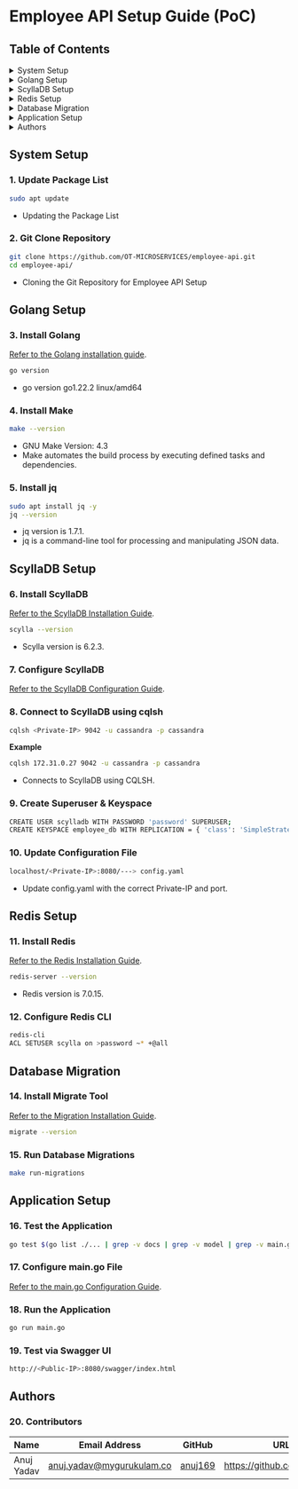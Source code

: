 # Employee API Setup Guide (PoC)

## **Table of Contents**

<details>
  <summary>System Setup</summary>

  - [1. Update Package List](#1-update-package-list)
  - [2. Git Clone Repository](#2-git-clone-repository)

</details>

<details>
  <summary>Golang Setup</summary>

  - [3. Install Golang](#3-install-golang)
  - [4. Install Make](#4-install-make)
  - [5. Install jq](#5-install-jq)

</details>

<details>
  <summary>ScyllaDB Setup</summary>

  - [6. Install ScyllaDB](#6-install-scylladb)
  - [7. Configure ScyllaDB](#7-configure-scylladb)
  - [8. Connect to ScyllaDB using cqlsh](#8-connect-to-scylladb-using-cqlsh)
  - [9. Create Superuser & Keyspace](#9-create-superuser--keyspace)
  - [10. Update Configuration File](#10-update-configuration-file)

</details>

<details>
  <summary>Redis Setup</summary>

  - [11. Install Redis](#11-install-redis)
  - [12. Configure Redis CLI](#12-configure-redis-cli)
  - [13. Update Redis Configuration](#13-update-redis-configuration)

</details>

<details>
  <summary>Database Migration</summary>

  - [14. Install Migrate Tool](#14-install-migrate-tool)
  - [15. Run Database Migrations](#15-run-database-migrations)

</details>

<details>
  <summary>Application Setup</summary>

  - [16. Test the Application](#16-test-the-application)
  - [17. Configure main.go File](#17-configure-maingo-file)
  - [18. Run the Application](#18-run-the-application)
  - [19. Test via Swagger UI](#19-test-via-swagger-ui)

</details>

<details>
  <summary>Authors</summary>

  - [20. Contributors](#20-contributors)

</details>

## System Setup

### 1. Update Package List
```bash
sudo apt update
```
- Updating the Package List

### 2. Git Clone Repository
```bash
git clone https://github.com/OT-MICROSERVICES/employee-api.git
cd employee-api/
```
- Cloning the Git Repository for Employee API Setup

## Golang Setup

### 3. Install Golang
[Refer to the Golang installation guide](https://github.com/snaatak-Zero-Downtime-Crew/Documentation/tree/Anuj-SCRUM-6/Common/Software/Golang/Installation).
```bash
go version
```
- go version go1.22.2 linux/amd64

### 4. Install Make
```bash
make --version
```
- GNU Make Version: 4.3
- Make automates the build process by executing defined tasks and dependencies.

### 5. Install jq
```bash
sudo apt install jq -y
jq --version
```
- jq version is 1.7.1.
- jq is a command-line tool for processing and manipulating JSON data.

## ScyllaDB Setup

### 6. Install ScyllaDB
[Refer to the ScyllaDB Installation Guide](https://github.com/snaatak-Zero-Downtime-Crew/Documentation/tree/Rohit-SCRUM-16/OT%20MS%20Understanding/Database/ScyllaDB/POC).
```bash
scylla --version
```
- Scylla version is 6.2.3.

### 7. Configure ScyllaDB
[Refer to the ScyllaDB Configuration Guide](https://github.com/snaatak-Zero-Downtime-Crew/Documentation/tree/0f733ece2fe86ac7ecc0bb83937310b5698e63fa/Common/Software/ScyllaDB/Configuration).

### 8. Connect to ScyllaDB using cqlsh
```bash
cqlsh <Private-IP> 9042 -u cassandra -p cassandra
```
**Example**
```bash
cqlsh 172.31.0.27 9042 -u cassandra -p cassandra
```
- Connects to ScyllaDB using CQLSH.

### 9. Create Superuser & Keyspace
```bash
CREATE USER scylladb WITH PASSWORD 'password' SUPERUSER;
CREATE KEYSPACE employee_db WITH REPLICATION = { 'class': 'SimpleStrategy', 'replication_factor': 1 };
```

### 10. Update Configuration File
```bash
localhost/<Private-IP>:8080/---> config.yaml
```
- Update config.yaml with the correct Private-IP and port.

## Redis Setup

### 11. Install Redis
[Refer to the Redis Installation Guide](https://github.com/snaatak-Zero-Downtime-Crew/Documentation/blob/Mohit-SCRUM-12/Common/Software/Redis/Installation/README.md).
```bash
redis-server --version
```
- Redis version is 7.0.15.

### 12. Configure Redis CLI
```bash
redis-cli
ACL SETUSER scylla on >password ~* +@all
```

## Database Migration

### 14. Install Migrate Tool
[Refer to the Migration Installation Guide](https://github.com/snaatak-Zero-Downtime-Crew/Documentation/blob/Nikita-SCRUM-8/Common/Software/Migration/Installation/README.md).
```bash
migrate --version
```

### 15. Run Database Migrations
```bash
make run-migrations
```

## Application Setup

### 16. Test the Application
```bash
go test $(go list ./... | grep -v docs | grep -v model | grep -v main.go) -coverprofile cover.out
```

### 17. Configure main.go File
[Refer to the main.go Configuration Guide](https://github.com/snaatak-Zero-Downtime-Crew/Documentation/blob/Anuj-SCRUM-6/Common/Software/Golang/Configuration/README.md).

### 18. Run the Application
```bash
go run main.go
```

### 19. Test via Swagger UI
```bash
http://<Public-IP>:8080/swagger/index.html
```

## Authors

### 20. Contributors
| Name | Email Address | GitHub | URL |
|------|--------------|--------|-----|
| Anuj Yadav | anuj.yadav@mygurukulam.co | [anuj169](https://github.com/anuj169) | https://github.com/anuj169 |
